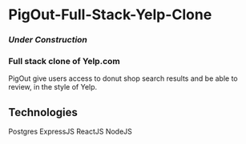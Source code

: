 # PigOut-Full-Stack-Yelp-Clone
### ***Under Construction***
### Full stack clone of Yelp.com 

PigOut give users access to donut shop search results and be able to review, in the style of Yelp.

## Technologies 
Postgres ExpressJS  ReactJS  NodeJS

